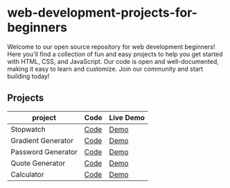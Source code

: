 # web-development-projects-for-beginners
Welcome to our open source repository for web development beginners! Here you'll find a collection of fun and easy projects to help you get started with HTML, CSS, and JavaScript. Our code is open and well-documented, making it easy to learn and customize. Join our community and start building today!


## Projects

| project | Code | Live Demo |
| ----- | ---- | --------- |
|Stopwatch| [Code](https://github.com/Husayn01/Stopwatch)| [Demo](https://stopwatch-husayn01.vercel.app/)|
|Gradient Generator| [Code](https://github.com/Husayn01/Css-Gradient-Generator)|[Demo](https://css-gradient-generator-black.vercel.app/)|
|Password Generator| [Code](https://github.com/Husayn01/password-generator)| [Demo](https://password-generator02.netlify.app/)|
|Quote Generator | [Code](https://github.com/Husayn01/Random-Quote-Generator)| [Demo](https://app.netlify.com/sites/random-quote-generator01/)|
|Calculator | [Code](https://github.com/Husayn01/Javascript-calculator)| [Demo](https://html-calculator.netlify.app/)|
